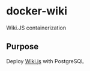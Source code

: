 # docker-wiki
Wiki.JS containerization


## Purpose

Deploy [Wiki.js](https://github.com/Requarks/wiki) with PostgreSQL